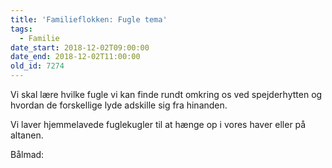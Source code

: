 ```yaml
---
title: 'Familieflokken: Fugle tema'
tags:
  - Familie
date_start: 2018-12-02T09:00:00
date_end: 2018-12-02T11:00:00
old_id: 7274
---
```

<p class="Textbody">Vi skal lære hvilke fugle vi kan finde rundt omkring os ved spejderhytten og hvordan de forskellige lyde adskille sig fra hinanden.</p><p class="Textbody">Vi laver hjemmelavede fuglekugler til at hænge op i vores haver eller på altanen.</p>

Bålmad:&nbsp;
